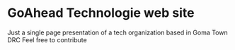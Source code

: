 # GoAhead Technologie web site 

Just a single page presentation of a tech organization based in Goma Town DRC
Feel free to contribute
